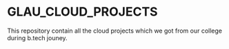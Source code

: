 # GLAU_CLOUD_PROJECTS
This repository contain all the cloud projects which we got from our college during b.tech jouney.
